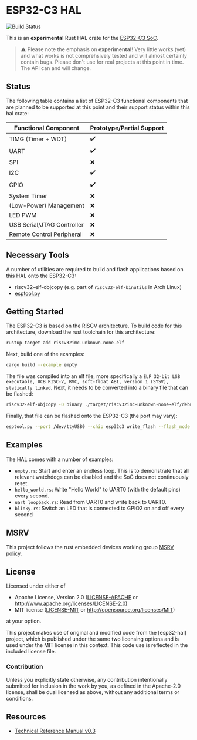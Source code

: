 # ESP32-C3 HAL

[![Build Status](https://github.com/ducktec/esp32c3-hal/actions/workflows/rust.yaml/badge.svg)](https://github.com/ducktec/esp32c3-hal/actions/workflows/rust.yaml)

This is an **experimental** Rust HAL crate for the [ESP32-C3 SoC](https://www.espressif.com/en/products/socs/esp32-c3).

> :warning: Please note the emphasis on **experimental**! Very little works (yet) and what works is not comprehsively tested and will almost certainly contain bugs. Please don't use for real projects at this point in time. The API can and will change.

## Status

The following table contains a list of ESP32-C3 functional components that are planned to be supported at this point and their support status within this hal crate:

| Functional Component             | Prototype/Partial Support  |
| -------------------------------- | -------------------------- |
| TIMG (Timer + WDT)               | :heavy_check_mark:         |
| UART                             | :heavy_check_mark:         |
| SPI                              | :x:                        |
| I2C                              | :heavy_check_mark:         |
| GPIO                             | :heavy_check_mark:         |
| System Timer                     | :x:                        |
| (Low-Power) Management           | :x:                        |
| LED PWM                          | :x:                        |
| USB Serial/JTAG Controller       | :x:                        |
| Remote Control Peripheral        | :x:                        |

## Necessary Tools

A number of utilities are required to build and flash applications based on this HAL onto the ESP32-C3:
- riscv32-elf-objcopy (e.g. part of `riscv32-elf-binutils` in Arch Linux)
- [esptool.py](https://github.com/espressif/esptool) 


## Getting Started

The ESP32-C3 is based on the RISCV architecture. To build code for this architecture, download the rust toolchain for this architecture:

```bash
rustup target add riscv32imc-unknown-none-elf
```

Next, build one of the examples:

```bash
cargo build --example empty
```

The file was compiled into an elf file, more specifically a `ELF 32-bit LSB executable, UCB RISC-V, RVC, soft-float ABI, version 1 (SYSV), statically linked`. Next, it needs to be converted into a binary file that can be flashed:

```bash
riscv32-elf-objcopy -O binary ./target/riscv32imc-unknown-none-elf/debug/examples/empty empty.bin
```

Finally, that file can be flashed onto the ESP32-C3 (the port may vary):

```bash
esptool.py --port /dev/ttyUSB0 --chip esp32c3 write_flash --flash_mode dio --flash_size detect --flash_freq 80m 0x0 empty.bin
```

## Examples

The HAL comes with a number of examples:
- `empty.rs`: Start and enter an endless loop. This is to demonstrate that all relevant watchdogs can be disabled and the SoC does not continuously reset.
- `hello_world.rs`: Write "Hello World" to UART0 (with the default pins) every second.
- `uart_loopback.rs`: Read from UART0 and write back to UART0.
- `blinky.rs`: Switch an LED that is connected to GPIO2 on and off every second

## MSRV

This project follows the rust embedded devices working group [MSRV policy](https://github.com/rust-embedded/wg/blob/master/ops/msrv.md).

## License

Licensed under either of

- Apache License, Version 2.0 ([LICENSE-APACHE](LICENSE-APACHE) or
  http://www.apache.org/licenses/LICENSE-2.0)
- MIT license ([LICENSE-MIT](LICENSE-MIT) or http://opensource.org/licenses/MIT)

at your option.

This project makes use of original and modified code from the [esp32-hal] project, which is published under the same two licensing options and is used under the MIT license in this context. This code use is reflected in the included license file.

### Contribution

Unless you explicitly state otherwise, any contribution intentionally submitted
for inclusion in the work by you, as defined in the Apache-2.0 license, shall be
dual licensed as above, without any additional terms or conditions.

## Resources
- [Technical Reference Manual v0.3](https://www.espressif.com/sites/default/files/documentation/esp32-c3_technical_reference_manual_en.pdf)
